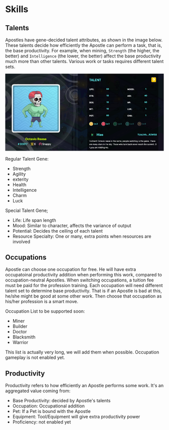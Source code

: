 # Skills

## Talents

Apostles have gene-decided talent attributes, as shown in the image below. These talents decide how efficiently the Apostle can perform a task, that is, the base productivity. For example, when mining, `Strength` (the higher, the better) and `Intelligence` (the lower, the better) affect the base productivity much more than other talents. Various work or tasks requires different talent sets.

![apostle-talents](../../../.gitbook/assets/apostle-talents.png)

Regular Talent Gene:

- Strength
- Agility
- exterity
- Health
- Intelligence
- Charm
- Luck

Special Talent Gene;

- Life: Life span length
- Mood: Similar to character, affects the variance of output
- Potential: Decides the ceiling of each talent
- Resource Specialty: One or many, extra points when resources are involved

## Occupations

Apostle can choose one occupation for free.  He will have extra occupatoinal productivity addition when performing this work, compared to occupation-neutral Apostles. When switching occupations, a tuition fee must be paid for the profession training.  Each occupation will need different talent set to determine base productivity.  That is if an Apostle is bad at this, he/she might be good at some other work.  Then choose that occupation as his/her profession is a smart move.

Occupation List to be supported soon:

- Miner
- Builder
- Doctor
- Blacksmith
- Warrior

This list is actually very long, we will add them when possible.  Occupation gameplay is not enabled yet.

## Productivity

Productivity refers to how efficiently an Apostle performs some work. It's an aggregated value coming from:

- Base Productivity: decided by Apostle's talents
- Occupation: Occupational addition
- Pet: If a Pet is bound with the Apostle
- Equipment: Tool/Equipment will give extra productivity power
- Proficiency: not enabled yet